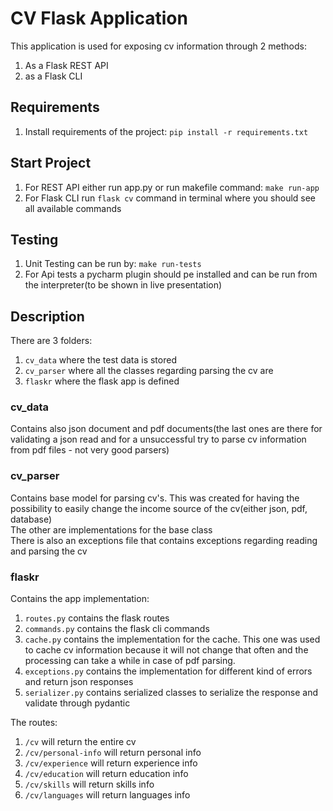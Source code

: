 # CV Flask Application

This application is used for exposing cv information through 2 methods:
1. As a Flask REST API
2. as a Flask CLI 

## Requirements

1. Install requirements of the project: `pip install -r requirements.txt` 

## Start Project
1. For REST API either run app.py or run makefile command: `make run-app`
2. For Flask CLI run `flask cv` command in terminal where you should see all available commands


## Testing
1. Unit Testing can be run by: `make run-tests`
2. For Api tests a pycharm plugin should pe installed and can be run from the interpreter(to be shown in live presentation)

## Description

There are 3 folders: 
1. `cv_data` where the test data is stored
2. `cv_parser` where all the classes regarding parsing the cv are
3. `flaskr` where the flask app is defined

### cv_data

Contains also json document and pdf documents(the last ones are there for validating a json read and for a unsuccessful try to parse cv information from pdf files - not very good parsers)


### cv_parser

Contains base model for parsing cv's. This was created for having the possibility to easily change the income source of the cv(either json, pdf, database)\
The other are implementations for the base class\
There is also an exceptions file that contains exceptions regarding reading and parsing the cv

### flaskr

Contains the app implementation:
1. `routes.py` contains the flask routes
2. `commands.py` contains the flask cli commands
3. `cache.py` contains the implementation for the cache. This one was used to cache cv information because it will not change that often and the processing can take a while in case of pdf parsing.
4. `exceptions.py` contains the implementation for different kind of errors and return json responses
5. `serializer.py` contains serialized classes to serialize the response and validate through pydantic

The routes: 

1. `/cv` will return the entire cv
2. `/cv/personal-info` will return personal info
3. `/cv/experience` will return experience info
4. `/cv/education` will return education info 
5. `/cv/skills` will return skills info
6. `/cv/languages` will return languages info
